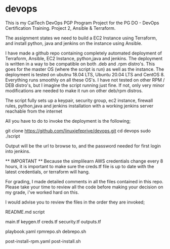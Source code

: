 # devops
This is my CalTech DevOps PGP Program Project for the PG DO - DevOps Certification Training. Project 2, Ansible & Terraform. 

The assignment states we need to build a EC2 Instance using Terraform, and install python, java and jenkins on the instance using Ansible. 

I have made a github repo containing completely automated deployment of Terraform, Ansible, EC2 Instance, python,java and jenkins. 
The deployment is written in a way to be compatible on both .deb and .rpm distro's. This goes for the master OS (where the script is run) as well as the instance. 
The deployment is tested on ubutnu 18.04 LTS, Ubuntu 20.04 LTS and CentOS 8. Everything runs smoothly on all these OS's. I have not tested on other RPM / DEB distro's, but I imagine the script running just fine. 
If not, only very minor modifications are needed to make it run on other deb/rpm distros.

The script fully sets up a keypair, security group, ec2 instance, firewall rules, python,java and jenkins installation with a working jenkins server reachable from the internet

All you have to do to invoke the deployment is the following;

git clone https://github.com/linuxjefeprive/devops.git
cd devops
sudo ./script 

Output will be the url to browse to, and the password needed for first login into jenkins.


** IMPORTANT ** 
Because the simplilearn AWS credentials change every 8 hours, it is important to make sure the creds.tf file is up to date with the latest credentials, or terraform will hang. 


For grading, I made detailed comments in all the files contained in this repo. Please take your time to review all the code before making your decision on my grade, i've worked hard on this. 

I would advise you to review the files in the order they are invoked; 

README.md
script

main.tf 
keygen.tf
creds.tf
security.tf
outputs.tf 

playbook.yaml 
rpmrepo.sh
debrepo.sh

post-install-rpm.yaml
post-install.sh 



